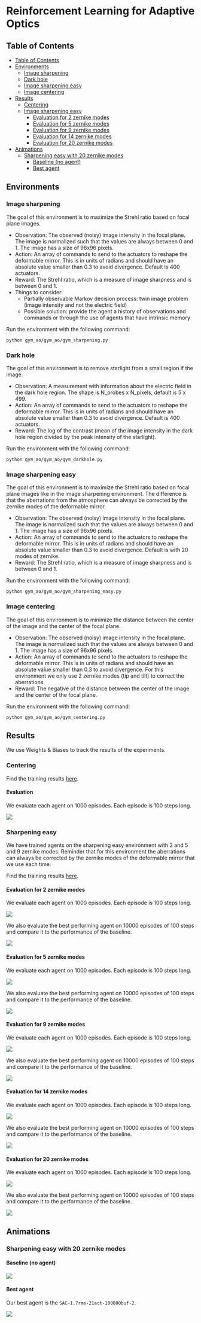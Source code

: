 # Reinforcement Learning for Adaptive Optics

<!-- create a table of contents skip the first header -->
## Table of Contents


- [Table of Contents](#table-of-contents)
- [Environments](#environments)
    - [Image sharpening](#image-sharpening)
    - [Dark hole](#dark-hole)
    - [Image sharpening easy](#image-sharpening-easy)
    - [Image centering](#image-centering)
- [Results](#results)
    - [Centering](#centering)
    - [Image sharpening easy](#image-sharpening-easy-1)
        - [Evaluation for 2 zernike modes](#evaluation-for-2-zernike-modes)
        - [Evaluation for 5 zernike modes](#evaluation-for-5-zernike-modes)
        - [Evaluation for 9 zernike modes](#evaluation-for-9-zernike-modes)
        - [Evaluation for 14 zernike modes](#evaluation-for-14-zernike-modes)
        - [Evaluation for 20 zernike modes](#evaluation-for-20-zernike-modes)
- [Animations](#animations)
    - [Sharpening easy with 20 zernike modes](#sharpening-easy-with-20-zernike-modes)
        - [Baseline (no agent)](#baseline-no-agent)
        - [Best agent](#best-agent)

## Environments

### Image sharpening

The goal of this environment is to maximize the Strehl ratio based on focal plane images. 

- Observation: The observed (noisy) image intensity in the focal plane. The image is normalized such that the values are always between 0 and 1. The image has a size of 96x96 pixels.
- Action: An array of commands to send to the actuators to reshape the deformable mirror. This is in units of radians and should have an absolute value smaller than 0.3 to avoid divergence. Default is 400 actuators.
- Reward: The Strehl ratio, which is a measure of image sharpness and is between 0 and 1.
- Things to consider: 
    * Partially observable Markov decision process: twin image problem  (image intensity and not the electric field)
    * Possible solution: provide the agent a history of observations and commands or through the use of agents that have intrinsic memory

Run the environment with the following command:

```python gym_ao/gym_ao/gym_sharpening.py```

### Dark hole 

The goal of this environment is to remove starlight from a small region if the image. 

- Observation: A measurement with information about the electric field in the dark hole region. The shape is N_probes x N_pixels, default is 5 x 499.
- Action: An array of commands to send to the actuators to reshape the deformable mirror. This is in units of radians and should have an absolute value smaller than 0.3 to avoid divergence. Default is 400 actuators.
- Reward: The log of the contrast (mean of the image intensity in the dark hole region divided by the peak intensity of the starlight).

Run the environment with the following command:

```python gym_ao/gym_ao/gym_darkhole.py```

### Image sharpening easy

The goal of this environment is to maximize the Strehl ratio based on focal plane images like in the image sharpening environment. The difference is that the aberrations from the atmosphere can always be corrected by the zernike modes of the deformable mirror. 

- Observation: The observed (noisy) image intensity in the focal plane. The image is normalized such that the values are always between 0 and 1. The image has a size of 96x96 pixels.
- Action: An array of commands to send to the actuators to reshape the deformable mirror. This is in units of radians and should have an absolute value smaller than 0.3 to avoid divergence. Default is with 20 modes of zernike.
- Reward: The Strehl ratio, which is a measure of image sharpness and is between 0 and 1.

Run the environment with the following command:

```python gym_ao/gym_ao/gym_sharpening_easy.py```

### Image centering

The goal of this environment is to minimize the distance between the center of the image and the center of the focal plane.

- Observation: The observed (noisy) image intensity in the focal plane. The image is normalized such that the values are always between 0 and 1. The image has a size of 96x96 pixels.
- Action: An array of commands to send to the actuators to reshape the deformable mirror. This is in units of radians and should have an absolute value smaller than 0.3 to avoid divergence. For this environment we only use 2 zernike modes (tip and tilt) to correct the aberrations.
- Reward: The negative of the distance between the center of the image and the center of the focal plane.

Run the environment with the following command:

```python gym_ao/gym_ao/gym_centering.py```


## Results

We use Weights & Biases to track the results of the experiments. 

### Centering

Find the training results [here](https://api.wandb.ai/links/adapt_opt/gbkd3qfs).

#### Evaluation

We evaluate each agent on 1000 episodes. Each episode is 100 steps long.

![](figures/evaluation_centering_ao_system.png)

### Sharpening easy

We have trained agents on the sharpening easy environment with 2 and 5 and 9 zernike modes.
Reminder that for this environment the aberrations can always be corrected by the zernike modes of the deformable mirror that we use each time.

Find the training results [here](https://api.wandb.ai/links/adapt_opt/5y122g06).

#### Evaluation for 2 zernike modes

We evaluate each agent on 1000 episodes. Each episode is 100 steps long. 

![](figures/evaluation_Sharpening_AO_system_easy.png)

We also evaluate the best performing agent on 10000 episodes of 100 steps and compare it to the performance of the baseline.

![](figures/evaluation_Sharpening_AO_system_easy-2.png)

#### Evaluation for 5 zernike modes

We evaluate each agent on 1000 episodes. Each episode is 100 steps long.

![](figures/evaluation_Sharpening_AO_system_easy-6act.png)

We also evaluate the best performing agent on 10000 episodes of 100 steps and compare it to the performance of the baseline.

![](figures/evaluation_Sharpening_AO_system_easy-6act-2.png)

#### Evaluation for 9 zernike modes

We evaluate each agent on 1000 episodes. Each episode is 100 steps long.

![](figures/evaluation_Sharpening_AO_system_easy-10act.png)

We also evaluate the best performing agent on 10000 episodes of 100 steps and compare it to the performance of the baseline.

![](figures/evaluation_Sharpening_AO_system_easy-10act-2.png)

#### Evaluation for 14 zernike modes

We evaluate each agent on 1000 episodes. Each episode is 100 steps long.

![](figures/evaluation_Sharpening_AO_system_easy-15act.png)

We also evaluate the best performing agent on 10000 episodes of 100 steps and compare it to the performance of the baseline.

![](figures/evaluation_Sharpening_AO_system_easy-15act-2.png)

#### Evaluation for 20 zernike modes

We evaluate each agent on 1000 episodes. Each episode is 100 steps long.

![](figures/evaluation_Sharpening_AO_system_easy-21act.png)

We also evaluate the best performing agent on 10000 episodes of 100 steps and compare it to the performance of the baseline.

![](figures/evaluation_Sharpening_AO_system_easy-21act-2.png)


## Animations

### Sharpening easy with 20 zernike modes

#### Baseline (no agent)

![](figures/animations/no_agent.gif)

#### Best agent

Our best agent is the `SAC-1.7rms-21act-100000buf-2`.

![](figures/animations/SAC-1.7rms-21act-100000buf-2.gif)
